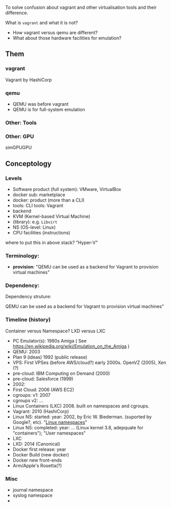 To solve confusion about vagrant and other virtualisation tools and their difference.

What is `vagrant` and what it is not?

* How vagrant versus qemu are different?
* What about those hardware facilities for emulation?

## Them
### vagrant

Vagrant by HashiCorp

### qemu
* QEMU was before vagrant
* QEMU is for full-system emulation

### Other: Tools
### Other: GPU
simGPUGPU

## Conceptology
### Levels
* Software product (full system): VMware, VirtualBox
* docker sub: marketplace
* docker: product (more than a CLI)
* tools: CLI tools: Vagrant
* backend
* KVM (Kernel-based Virtual Machine)
* (library): e.g. `Libvirt`
* NS (OS-level: Linux)
* CPU facilities (instructions)

where to put this in above stack? "Hyper-V"

### Terminology:
* **provision**: "QEMU can be used as a backend for Vagrant to provision virtual machines"

### Dependency:
Dependency struture:

QEMU can be used as a backend for Vagrant to provision virtual machines"

### Timeline (history)
Container versus Namespace?
LXD versus LXC

* PC Emulator(s): 1980s Amiga ( See https://en.wikipedia.org/wiki/Emulation_on_the_Amiga )
* QEMU: 2003
* Plan 9 (ideas) 1992 (public release)
* VPS: First VPSes (before AWS/cloud?) early 2000s. OpenVZ (2005), Xen (?)
* pre-cloud: IBM Computing on Demand (2000)
* pre-cloud: Salesforce (1999)
* 2002:
* First Cloud: 2006 (AWS EC2)
* cgroups: v1: 2007
* cgroups v2: ...
* Linux Containers (LXC) 2008. built on namespaces and cgroups.
* Vagrant: 2010 (HashiCorp)
* Linux NS: started: year: 2002, by Eric W. Biederman. (suported by Google?, etc). "[Linux namespaces](https://en.wikipedia.org/wiki/Linux_namespaces)"
* Linux NS: completed: year: ... (Linux kernel 3.8, adepquate for "containers"); "User namespaces"
* LXC
* LXD: 2014 (Canonical)
* Docker first release: year
* Docker Build (new docker)
* Docker new front-ends
* Arm/Apple's Rosetta(?)


### Misc
* journal namespace
* syslog namespace
* 
